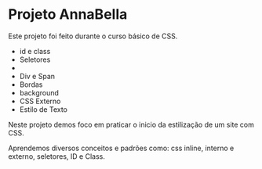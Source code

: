 <h1>Projeto AnnaBella</h1>
    <p>Este projeto foi feito durante o curso básico de CSS. </p>
    <ul>
        <li>id e class</li>
        <li>Seletores<li>
        <li>Div e Span</li>
        <li>Bordas</li>
        <li>background</li>
        <li> CSS Externo</li>
        <li>Estilo de Texto</li>
      </ul>
      <p>Neste projeto demos foco em praticar o inicio da estilização de um site com CSS.</p>
      <p>Aprendemos diversos conceitos e padrões como: css inline, interno e externo, seletores, ID e Class.</p>
